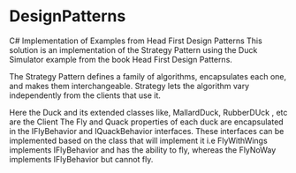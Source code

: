 # DesignPatterns
C# Implementation of Examples from Head First Design Patterns
This solution is an implementation of the Strategy Pattern using the Duck Simulator example from the book Head First Design Patterns.

The Strategy Pattern defines a family of algorithms, encapsulates each one, and makes them interchangeable.
Strategy lets the algorithm vary independently from the clients that use it.

Here the Duck and its extended classes like, MallardDuck, RubberDUck , etc are the Client
The Fly and Quack properties of each duck are encapsulated in the IFlyBehavior and IQuackBehavior interfaces. These interfaces can be 
implemented based on the class that will implement it i.e FlyWithWings implements IFlyBehavior and has the ability to fly, whereas the 
FlyNoWay implements IFlyBehavior but cannot fly.
